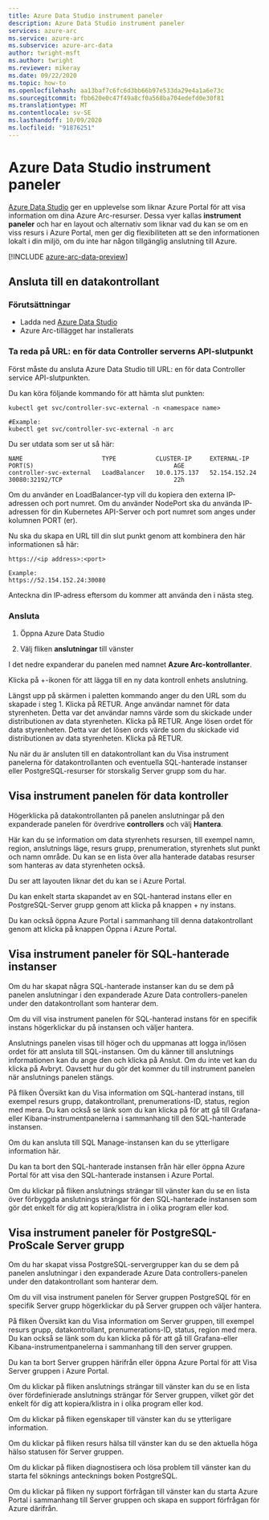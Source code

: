 ```yaml
---
title: Azure Data Studio instrument paneler
description: Azure Data Studio instrument paneler
services: azure-arc
ms.service: azure-arc
ms.subservice: azure-arc-data
author: twright-msft
ms.author: twright
ms.reviewer: mikeray
ms.date: 09/22/2020
ms.topic: how-to
ms.openlocfilehash: aa13baf7c6fc6d3bb66b97e533da29e4a1a6e73c
ms.sourcegitcommit: fbb620e0c47f49a8cf0a568ba704edefd0e30f81
ms.translationtype: MT
ms.contentlocale: sv-SE
ms.lasthandoff: 10/09/2020
ms.locfileid: "91876251"
---
```

# <a name="azure-data-studio-dashboards"></a>Azure Data Studio instrument paneler

[Azure Data Studio](https://aka.ms/azuredatastudio) ger en upplevelse som liknar Azure Portal för att visa information om dina Azure Arc-resurser.  Dessa vyer kallas **instrument paneler** och har en layout och alternativ som liknar vad du kan se om en viss resurs i Azure Portal, men ger dig flexibiliteten att se den informationen lokalt i din miljö, om du inte har någon tillgänglig anslutning till Azure.

[!INCLUDE [azure-arc-data-preview](../../../includes/azure-arc-data-preview.md)]

## <a name="connecting-to-a-data-controller"></a>Ansluta till en datakontrollant

### <a name="prerequisites"></a>Förutsättningar

- Ladda ned [Azure Data Studio](https://aka.ms/getazuredatastudio)
- Azure Arc-tillägget har installerats

### <a name="determine-the-data-controller-server-api-endpoint-url"></a>Ta reda på URL: en för data Controller serverns API-slutpunkt

Först måste du ansluta Azure Data Studio till URL: en för data Controller service API-slutpunkten.

Du kan köra följande kommando för att hämta slut punkten:

```console
kubectl get svc/controller-svc-external -n <namespace name>

#Example:
kubectl get svc/controller-svc-external -n arc
```

Du ser utdata som ser ut så här:

```console
NAME                      TYPE           CLUSTER-IP     EXTERNAL-IP      PORT(S)                                       AGE
controller-svc-external   LoadBalancer   10.0.175.137   52.154.152.24    30080:32192/TCP                               22h
```

Om du använder en LoadBalancer-typ vill du kopiera den externa IP-adressen och port numret. Om du använder NodePort ska du använda IP-adressen för din Kubernetes API-Server och port numret som anges under kolumnen PORT (er).

Nu ska du skapa en URL till din slut punkt genom att kombinera den här informationen så här:

```console
https://<ip address>:<port>

Example:
https://52.154.152.24:30080
```

Anteckna din IP-adress eftersom du kommer att använda den i nästa steg.

### <a name="connect"></a>Ansluta

1. Öppna Azure Data Studio

1. Välj fliken **anslutningar** till vänster

I det nedre expanderar du panelen med namnet **Azure Arc-kontrollanter**.

Klicka på +-ikonen för att lägga till en ny data kontroll enhets anslutning.

Längst upp på skärmen i paletten kommando anger du den URL som du skapade i steg 1. Klicka på RETUR.
Ange användar namnet för data styrenheten.  Detta var det användar namns värde som du skickade under distributionen av data styrenheten.  Klicka på RETUR.
Ange lösen ordet för data styrenheten.  Detta var det lösen ords värde som du skickade vid distributionen av data styrenheten. Klicka på RETUR.

Nu när du är ansluten till en datakontrollant kan du Visa instrument panelerna för datakontrollanten och eventuella SQL-hanterade instanser eller PostgreSQL-resurser för storskalig Server grupp som du har.

## <a name="view-the-data-controller-dashboard"></a>Visa instrument panelen för data kontroller

Högerklicka på datakontrollanten på panelen anslutningar på den expanderade panelen för överdrive **controllers** och välj **Hantera**.

Här kan du se information om data styrenhets resursen, till exempel namn, region, anslutnings läge, resurs grupp, prenumeration, styrenhets slut punkt och namn område.  Du kan se en lista över alla hanterade databas resurser som hanteras av data styrenheten också.

Du ser att layouten liknar det du kan se i Azure Portal.

Du kan enkelt starta skapandet av en SQL-hanterad instans eller en PostgreSQL-Server grupp genom att klicka på knappen + ny instans.

Du kan också öppna Azure Portal i sammanhang till denna datakontrollant genom att klicka på knappen Öppna i Azure Portal.

## <a name="view-the-sql-managed-instance-dashboards"></a>Visa instrument paneler för SQL-hanterade instanser

Om du har skapat några SQL-hanterade instanser kan du se dem på panelen anslutningar i den expanderade Azure Data controllers-panelen under den datakontrollant som hanterar dem.

Om du vill visa instrument panelen för SQL-hanterad instans för en specifik instans högerklickar du på instansen och väljer hantera.

Anslutnings panelen visas till höger och du uppmanas att logga in/lösen ordet för att ansluta till SQL-instansen. Om du känner till anslutnings informationen kan du ange den och klicka på Anslut.  Om du inte vet kan du klicka på Avbryt.  Oavsett hur du gör det kommer du till instrument panelen när anslutnings panelen stängs.

På fliken Översikt kan du Visa information om SQL-hanterad instans, till exempel resurs grupp, datakontrollant, prenumerations-ID, status, region med mera.  Du kan också se länk som du kan klicka på för att gå till Grafana-eller Kibana-instrumentpanelerna i sammanhang till den SQL-hanterade instansen.

Om du kan ansluta till SQL Manage-instansen kan du se ytterligare information här.

Du kan ta bort den SQL-hanterade instansen från här eller öppna Azure Portal för att visa den SQL-hanterade instansen i Azure Portal.

Om du klickar på fliken anslutnings strängar till vänster kan du se en lista över förbyggda anslutnings strängar för den SQL-hanterade instansen som gör det enkelt för dig att kopiera/klistra in i olika program eller kod.

## <a name="view-the-postgresql-hyperscale-server-group-dashboards"></a>Visa instrument paneler för PostgreSQL-ProScale Server grupp

Om du har skapat vissa PostgreSQL-servergrupper kan du se dem på panelen anslutningar i den expanderade Azure Data controllers-panelen under den datakontrollant som hanterar dem.

Om du vill visa instrument panelen för Server gruppen PostgreSQL för en specifik Server grupp högerklickar du på Server gruppen och väljer hantera.

På fliken Översikt kan du Visa information om Server gruppen, till exempel resurs grupp, datakontrollant, prenumerations-ID, status, region med mera.  Du kan också se länk som du kan klicka på för att gå till Grafana-eller Kibana-instrumentpanelerna i sammanhang till den server gruppen.

Du kan ta bort Server gruppen härifrån eller öppna Azure Portal för att Visa Server gruppen i Azure Portal.

Om du klickar på fliken anslutnings strängar till vänster kan du se en lista över fördefinierade anslutnings strängar för Server gruppen, vilket gör det enkelt för dig att kopiera/klistra in i olika program eller kod.

Om du klickar på fliken egenskaper till vänster kan du se ytterligare information.

Om du klickar på fliken resurs hälsa till vänster kan du se den aktuella höga hälso statusen för Server gruppen.

Om du klickar på fliken diagnostisera och lösa problem till vänster kan du starta fel söknings antecknings boken PostgreSQL.

Om du klickar på fliken ny support förfrågan till vänster kan du starta Azure Portal i sammanhang till Server gruppen och skapa en support förfrågan för Azure därifrån.
